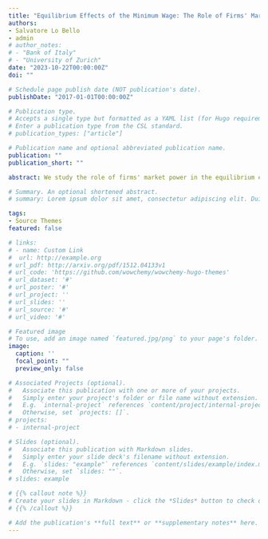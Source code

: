 ```yaml
---
title: "Equilibrium Effects of the Minimum Wage: The Role of Firms' Market Power"
authors:
- Salvatore Lo Bello
- admin
# author_notes:
# - "Bank of Italy"
# - "University of Zurich"
date: "2023-10-22T00:00:00Z"
doi: ""

# Schedule page publish date (NOT publication's date).
publishDate: "2017-01-01T00:00:00Z"

# Publication type.
# Accepts a single type but formatted as a YAML list (for Hugo requirements).
# Enter a publication type from the CSL standard.
# publication_types: ["article"]

# Publication name and optional abbreviated publication name.
publication: ""
publication_short: ""

abstract: We study the role of firms' market power in the equilibrium effects of the minimum wage. On the one hand, higher minimum wages compress firms' labor market power by increasing workers' reservation wage. On the other hand, they boosts firms' product market power through a novel "concentration channel" of the minimum wage: in response to workers' reallocation away from small firms, large firms gain market shares and raise their price markups as a result. We show that both the labor share and the GDP response to the minimum wage depend on which effect dominates. To quantify the net market power response, we construct a novel structural model with frictional labor markets and oligopolistically-competitive product markets, generating endogenous markdowns and markups. We estimate the model on Italian social security data replicating key labor market statistics for different worker types and the detailed structure of sectoral product markets. We find that the both the labor share and GDP are hump-shaped in the level of minimum wage. We compute the optimal minimum wage that trades off productivity gains from workers' reallocation against employment losses from firms' exit. Our results stress the importance of factoring in firms' market power for a correct evaluation of minimum wage reforms.

# Summary. An optional shortened abstract.
# summary: Lorem ipsum dolor sit amet, consectetur adipiscing elit. Duis posuere tellus ac convallis placerat. Proin tincidunt magna sed ex sollicitudin condimentum.

tags:
- Source Themes
featured: false

# links:
# - name: Custom Link
#  url: http://example.org
# url_pdf: http://arxiv.org/pdf/1512.04133v1
# url_code: 'https://github.com/wowchemy/wowchemy-hugo-themes'
# url_dataset: '#'
# url_poster: '#'
# url_project: ''
# url_slides: ''
# url_source: '#'
# url_video: '#'

# Featured image
# To use, add an image named `featured.jpg/png` to your page's folder. 
image:
  caption: ''
  focal_point: ""
  preview_only: false

# Associated Projects (optional).
#   Associate this publication with one or more of your projects.
#   Simply enter your project's folder or file name without extension.
#   E.g. `internal-project` references `content/project/internal-project/index.md`.
#   Otherwise, set `projects: []`.
# projects:
# - internal-project

# Slides (optional).
#   Associate this publication with Markdown slides.
#   Simply enter your slide deck's filename without extension.
#   E.g. `slides: "example"` references `content/slides/example/index.md`.
#   Otherwise, set `slides: ""`.
# slides: example

# {{% callout note %}}
# Create your slides in Markdown - click the *Slides* button to check out the example.
# {{% /callout %}}

# Add the publication's **full text** or **supplementary notes** here. You can use rich formatting such as including [code, math, and images]# (https://wowchemy.com/docs/content/writing-markdown-latex/).
---
```

